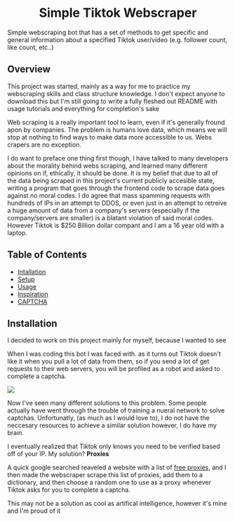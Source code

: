 <h1 align="center"> Simple Tiktok Webscraper </h1>

Simple webscraping bot that has a set of methods to get specific and general information about a specified Tiktok user/video (e.g. follower count, like count, etc..)



## Overview

This project was started, mainly as a way for me to practice my webscraping skills and class structure knowledge. I don't expect anyone to download this but I'm still going to write a fully fleshed out README with usage tutorials and everything for completion's sake

Web scraping is a really important tool to learn, even if it's generally fround apon by companies. The problem is humans love data, which means we will stop at nothing to find ways to make data more accessible to us. Webs crapers are no exception.

I do want to preface one thing first though, I have talked to many developers about the morality behind webs scraping, and learned many different opinions on if, ethically, it should be done. It is my belief that due to all of the data being scraped in this project's current publicly accesible state, writing a program that goes through the frontend code to scrape data goes against no moral codes. I do agree that mass spamming requests with hundreds of IPs in an attempt to DDOS, or even just in an attempt to retreive a huge amount of data from a company's servers (especially if the company/servers are smaller) is a blatant violation of said moral codes. However Tiktok is $250 Billion dollar compant and I am a 16 year old with a laptop.


## Table of Contents


<ul>
    <li><a href="#Installation">Intallation</a></li>
    <li><a href="#Setup">Setup</a></li>
    <li><a href="#Usage">Usage</a></li>
    <li><a href="#Inspiration">Inspiration</a></li>
    <li><a href="#CAPTCHA">CAPTCHA</a></li>
</ul>


## Installation


I decided to work on this project mainly for myself, because I wanted to see 



When I was coding this bot I was faced with. as it turns out Tiktok doesn't like it when you pull a lot of data from them, so if you send a lot of get requests to their web servers, you will be profiled as a robot and asked to complete a captcha.

<img src = "https://user-images.githubusercontent.com/50222899/128652952-6a8d19a6-de15-455b-a626-0f3903b47c7d.png">

Now I've seen many different solutions to this problem. Some people actually have went through the trouble of training a nueral network to solve captchas. Unfortunatly, (as much as I would love to), I do not have the neccesary resources to achieve a similar solution however, I do have my brain.

I eventually realized that Tiktok only knows you need to be verified based off of your IP. My solution? **Proxies**

A quick google searched reaveled a website with a list of [free proxies](https://free-proxy-list.net/), and I then made the webscraper scrape this list of proxies, add them to a dictionary, and then choose a random one to use as a proxy whenever Tiktok asks for you to complete a captcha.

This may not be a solution as cool as artifical intelligence, however it's mine and I'm proud of it 
